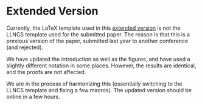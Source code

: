 # Extended Version

Currently, the LaTeX template used in this [extended version](./extended.pdf) is not the LLNCS template used for the submitted paper.
The reason is that this is a previous version of the paper, submitted last year to another conference (and rejected).

We have updated the introduction as well as the figures, and have used a slightly different notation in some places.
However, the results are identical, and the proofs are not affected.

We are in the process of harmonizing this (essentially switching to the LLNCS template and fixing a few macros).
The updated version should be online in a few hours.
